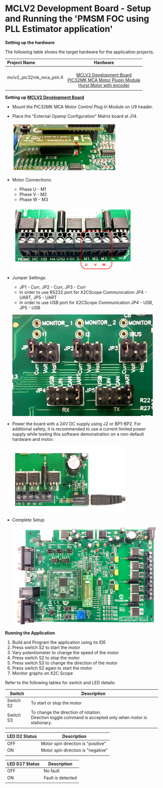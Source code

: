 # MCLV2 Development Board - Setup and Running the 'PMSM FOC using PLL Estimator application'

**Setting up the hardware**

The following table shows the target hardware for the application projects.

| Project Name| Hardware |
|:---------|:---------:|
| mclv2_pic32mk_mca_pim.X |<br>[MCLV2 Development Board](https://www.microchip.com/DevelopmentTools/ProductDetails/DM330021-2)<br>[PIC32MK MCA Motor Plugin Module](https://www.microchip.com/en-us/products/microcontrollers-and-microprocessors/32-bit-mcus/pic32-32-bit-mcus/pic32mk)<br>[Hurst Motor with encoder](https://www.microchip.com/DevelopmentTools/ProductDetails/PartNo/AC300022) |
|||

**Setting up [MCLV2 Development Board](https://www.microchip.com/DevelopmentTools/ProductDetails/DM330021-2)**

- Mount the PIC32MK MCA Motor Control Plug In Module on U9 header. 


- Place the "External Opamp Configuration" Matrix board at J14.

    ![External OPAMP](GUID-0E7A727E-67E0-4A34-938F-040CFCFCA861-low.png)

- Motor Connections: 
    - Phase U - M1 
    - Phase V - M2 
    - Phase W - M3

    ![Motor Connections](GUID-7978B48B-17A7-499D-A837-3323A7FC9FD9-low.png)

- Jumper Settings: 
    - JP1 - Curr, JP2 - Curr, JP3 - Curr 
    - In order to use RS232 port for X2CScope Communication JP4 - UART, JP5 - UART 
    - In order to use USB port for X2CScope Communication JP4 - USB, JP5 - USB

    ![jumper Settings](GUID-654C6CC3-1D97-4A08-8F9A-15635A1C014D-low.png)


- Power the board with a 24V DC supply using J2 or BP1-BP2. For additional safety, it is recommended to use a current limited power supply while testing this software demonstration on a non-default hardware and motor. 

    ![power](GUID-B9F34BA3-07EB-4D81-810D-FFCAF645DA56-low.png)

- Complete Setup

    ![Setup](GUID-28FEDBAE-528B-44A7-903C-4945A929AC98-low.png)

**Running the Application**

1. Build and Program the application using its IDE
2. Press switch S2 to start the motor
3. Vary potentiometer to change the speed of the motor
4. Press switch S2 to stop the motor
5. Press switch S3 to change the direction of the motor
6. Press switch S2 again to start the motor
7. Monitor graphs on X2C Scope

Refer to the following tables for switch and LED details:

| Switch | Description |
|------|----------------|
| Switch S2 | To start or stop the motor |
| Switch S3 | To change the direction of rotation. <br>Direction toggle command is accepted only when motor is stationary. |
||

| LED D2 Status | Description |
|------|----------------|
| OFF  | Motor spin direction is "positive"  |
| ON  | Motor spin direction is "negative"   |
||

| LED D17 Status | Description |
|------|----------------|
| OFF  | No fault  |
| ON   | Fault is detected  |
||